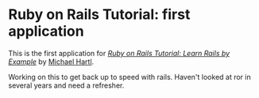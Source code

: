 # Ruby on Rails Tutorial: first application

This is the first application for
[*Ruby on Rails Tutorial: Learn Rails by Example*](http://railstutorial.org/)
by [Michael Hartl](http://michaelhartl.com/).

Working on this to get back up to speed with rails.  Haven't looked at ror in several years and need a refresher.